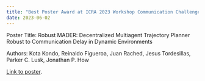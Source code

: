 ```yaml
---
title: "Best Poster Award at ICRA 2023 Workshop Communication Challenges in Multi-Robot Systems: Perception, Coordination, and Learning"
date: 2023-06-02
---
```


Poster Title: Robust MADER: Decentralized Multiagent Trajectory Planner Robust to Communication Delay in Dynamic Environments

Authors: Kota Kondo, Reinaldo Figueroa, Juan Rached, Jesus Tordesillas, Parker C. Lusk, Jonathan P. How


[Link to poster](https://arxiv.org/abs/2303.06222).
